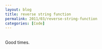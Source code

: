 ```yaml
---
layout: blog
title: reverse string function
permalink: 2011/03/reverse-string-function
categories: [Code]
---
```


<BR/>
Good times.

<script src="https://gist.github.com/876814.js?file=reverse_string.rb"></script>
